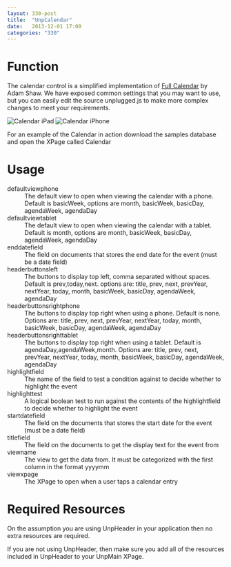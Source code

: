 ```yaml
---
layout: 330-post
title:  "UnpCalendar"
date:   2013-12-01 17:00
categories: "330"
---
```


# Function
The calendar control is a simplified implementation of [Full Calendar](http://arshaw.com/fullcalendar/) by Adam Shaw. We have exposed common settings that you may want to use, but you can easily edit the source unplugged.js to make more complex changes to meet your requirements.

![Calendar iPad](http://teamstudio.s3.amazonaws.com/images/tablet-calendar.png)
![Calendar iPhone](http://teamstudio.s3.amazonaws.com/images/phone-calendar.png)


For an example of the Calendar in action download the samples database and open the XPage called Calendar

# Usage

<dl class="dl-horizontal">
	<dt>defaultviewphone</dt><dd>The default view to open when viewing the calendar with a phone. Default is basicWeek, options are month, basicWeek, basicDay, agendaWeek, agendaDay</dd>
	<dt>defaultviewtablet</dt><dd>The default view to open when viewing the calendar with a tablet. Default is month, options are month, basicWeek, basicDay, agendaWeek, agendaDay</dd>
	<dt>enddatefield</dt><dd>The field on documents that stores the end date for the event (must be a date field)</dd>
	<dt>headerbuttonsleft</dt><dd>The buttons to display top left, comma separated without spaces. Default is prev,today,next. options are: title, prev, next, prevYear, nextYear, today, month, basicWeek, basicDay, agendaWeek, agendaDay</dd>
	<dt>headerbuttonsrightphone</dt><dd>The buttons to display top right when using a phone. Default is none. Options are: title, prev, next, prevYear, nextYear, today, month, basicWeek, basicDay, agendaWeek, agendaDay</dd>
	<dt>headerbuttonsrighttablet</dt><dd>The buttons to display top right when using a tablet. Default is agendaDay,agendaWeek,month. Options are: title, prev, next, prevYear, nextYear, today, month, basicWeek, basicDay, agendaWeek, agendaDay</dd>
	<dt>highlightfield</dt><dd>The name of the field to test a condition against to decide whether to highlight the event</dd>
	<dt>highlighttest</dt><dd>A logical boolean test to run against the contents of the highlightfield to decide whether to highlight the event</dd>
	<dt>startdatefield</dt><dd>The field on the documents that stores the start date for the event (must be a date field)</dd>
	<dt>titlefield</dt><dd>The field on the documents to get the display text for the event from</dd>
	<dt>viewname</dt><dd>The view to get the data from. It must be categorized with the first column in the format yyyymm</dd>
	<dt>viewxpage</dt><dd>The XPage to open when a user taps a calendar entry</dd>
</dl>

<script src="https://gist.github.com/whitemx/906050275af37eab6f8b.js"></script>

# Required Resources
On the assumption you are using UnpHeader in your application then no extra resources are required.

If you are not using UnpHeader, then make sure you add all of the resources included in UnpHeader to your UnpMain XPage.